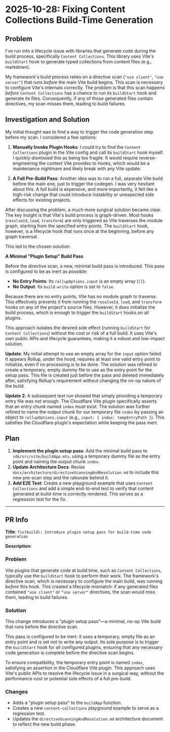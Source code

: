 # 2025-10-28: Fixing Content Collections Build-Time Generation

## Problem

I've run into a lifecycle issue with libraries that generate code during the build process, specifically `Content Collections`. This library uses Vite's `buildStart` hook to generate typed collections from content files (e.g., markdown).

My framework's build process relies on a directive scan (`"use client"`, `"use server"`) that runs *before* the main Vite build begins. This scan is necessary to configure Vite's internals correctly. The problem is that this scan happens *before* `Content Collections` has a chance to run its `buildStart` hook and generate its files. Consequently, if any of those generated files contain directives, my scan misses them, leading to build failures.

## Investigation and Solution

My initial thought was to find a way to trigger the code generation step before my scan. I considered a few options:

1.  **Manually Invoke Plugin Hooks**: I could try to find the `Content Collections` plugin in the Vite config and call its `buildStart` hook myself. I quickly dismissed this as being too fragile. It would require reverse-engineering the context Vite provides to hooks, which would be a maintenance nightmare and likely break with any Vite update.

2.  **A Full Pre-Build Pass**: Another idea was to run a full, separate Vite build before the main one, just to trigger the codegen. I was very hesitant about this. A full build is expensive, and more importantly, it felt like a high-risk change that could introduce instability or unexpected side effects for existing projects.

After discussing the problem, a much more surgical solution became clear. The key insight is that Vite's build process is graph-driven. Most hooks (`resolveId`, `load`, `transform`) are only triggered as Vite traverses the module graph, starting from the specified entry points. The `buildStart` hook, however, is a lifecycle hook that runs once at the beginning, before any graph traversal.

This led to the chosen solution:

**A Minimal "Plugin Setup" Build Pass**

Before the directive scan, a new, minimal build pass is introduced. This pass is configured to be as inert as possible:
*   **No Entry Points**: Its `rollupOptions.input` is an empty array (`[]`).
*   **No Output**: Its `build.write` option is set to `false`.

Because there are no entry points, Vite has no module graph to traverse. This effectively prevents it from running the `resolveId`, `load`, and `transform` hooks on any of the project's source files. However, it *does* initialize the build process, which is enough to trigger the `buildStart` hooks on all plugins.

This approach isolates the desired side effect (running `buildStart` for `Content Collections`) without the cost or risk of a full build. It uses Vite's own public APIs and lifecycle guarantees, making it a robust and low-impact solution.

**Update**: My initial attempt to use an empty array for the `input` option failed. It appears Rollup, under the hood, requires at least one valid entry point to initialize, even if no processing is to be done. The solution was refined to create a temporary, empty dummy file to use as the entry point for the setup pass. This file is created just before the pass and deleted immediately after, satisfying Rollup's requirement without changing the no-op nature of the build.

**Update 2**: A subsequent test run showed that simply providing a temporary entry file was not enough. The Cloudflare Vite plugin specifically asserts that an entry chunk named `index` must exist. The solution was further refined to name the output chunk for our temporary file `index` by passing an object to `rollupOptions.input` (e.g., `input: { index: tempEntryPath }`). This satisfies the Cloudflare plugin's expectation while keeping the pass inert.

## Plan

1.  **Implement the plugin setup pass**: Add the minimal build pass to `sdk/src/vite/buildApp.mts`, using a temporary dummy file as the entry point and naming the output chunk `index`.
2.  **Update Architecture Docs**: Revise `docs/architecture/directiveScanningAndResolution.md` to include this new pre-scan step and the rationale behind it.
3.  **Add E2E Test**: Create a new playground example that uses `Content Collections` and add a simple end-to-end test to verify that content generated at build-time is correctly rendered. This serves as a regression test for the fix.

---

## PR Info

**Title**: `fix(build): Introduce plugin setup pass for build-time code generation`

**Description**:

### Problem

Vite plugins that generate code at build time, such as `Content Collections`, typically use the `buildStart` hook to perform their work. The framework's directive scan, which is necessary to configure the main build, was running *before* this hook. This created a lifecycle mismatch: if any generated files contained `"use client"` or `"use server"` directives, the scan would miss them, leading to build failures.

### Solution

This change introduces a "plugin setup pass"—a minimal, no-op Vite build that runs before the directive scan.

This pass is configured to be inert: it uses a temporary, empty file as an entry point and is set not to write any output. Its sole purpose is to trigger the `buildStart` hook for all configured plugins, ensuring that any necessary code generation is complete before the directive scan begins.

To ensure compatibility, the temporary entry point is named `index`, satisfying an assertion in the Cloudflare Vite plugin. This approach uses Vite's public APIs to resolve the lifecycle issue in a surgical way, without the performance cost or potential side effects of a full pre-build.

### Changes

-   Adds a "plugin setup pass" to the `buildApp` function.
-   Creates a new `content-collections` playground example to serve as a regression test.
-   Updates the `directiveScanningAndResolution.md` architecture document to reflect the new build phase.
